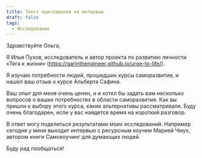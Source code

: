 ```yaml
---
title: Текст приглашения на интервью
draft: false
tags:
  - Исследование
---
```

Здравствуйте Ольга,

Я Илья Пухов, исследователь и автор проекта по развитию личности «Тяга к жизни» (https://garinthengineer.github.io/urge-to-life/).

Я изучаю потребности людей, прошедших курсы саморазвития, и нашел ваш отзыв о курсе Альберта Сафина.

Ваш опыт для меня очень ценен, и я хотел бы задать вам несколько вопросов о ваших потребностях в области саморазвития. Как вы пришли к выбору этого курса, какие альтернативы рассматривали. Буду очень благодарен, если у вас найдется время на короткий разговор.

В ответ могу поделиться результатами моих исследований. Например сегодня у меня выходит интервью с ресурсным коучем Марией Чмух, автором книги Самокоучинг для думающих людей.

Буду рад пообщаться!